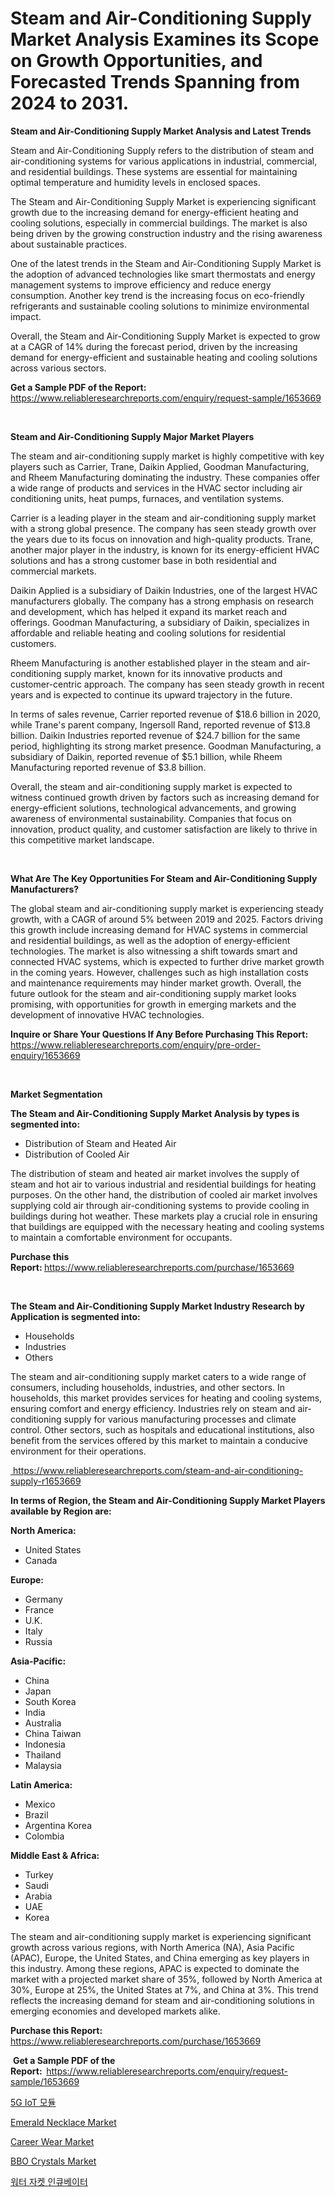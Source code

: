 <p><h1>Steam and Air-Conditioning Supply Market Analysis Examines its Scope on Growth Opportunities, and Forecasted Trends Spanning from 2024 to 2031.</h1></p><p><strong>Steam and Air-Conditioning Supply Market Analysis and Latest Trends</strong></p>
<p><p>Steam and Air-Conditioning Supply refers to the distribution of steam and air-conditioning systems for various applications in industrial, commercial, and residential buildings. These systems are essential for maintaining optimal temperature and humidity levels in enclosed spaces.</p><p>The Steam and Air-Conditioning Supply Market is experiencing significant growth due to the increasing demand for energy-efficient heating and cooling solutions, especially in commercial buildings. The market is also being driven by the growing construction industry and the rising awareness about sustainable practices.</p><p>One of the latest trends in the Steam and Air-Conditioning Supply Market is the adoption of advanced technologies like smart thermostats and energy management systems to improve efficiency and reduce energy consumption. Another key trend is the increasing focus on eco-friendly refrigerants and sustainable cooling solutions to minimize environmental impact.</p><p>Overall, the Steam and Air-Conditioning Supply Market is expected to grow at a CAGR of 14% during the forecast period, driven by the increasing demand for energy-efficient and sustainable heating and cooling solutions across various sectors.</p></p>
<p><strong>Get a Sample PDF of the Report:&nbsp;</strong> <a href="https://www.reliableresearchreports.com/enquiry/request-sample/1653669">https://www.reliableresearchreports.com/enquiry/request-sample/1653669</a></p>
<p>&nbsp;</p>
<p><strong>Steam and Air-Conditioning Supply Major Market Players</strong></p>
<p><p>The steam and air-conditioning supply market is highly competitive with key players such as Carrier, Trane, Daikin Applied, Goodman Manufacturing, and Rheem Manufacturing dominating the industry. These companies offer a wide range of products and services in the HVAC sector including air conditioning units, heat pumps, furnaces, and ventilation systems.</p><p>Carrier is a leading player in the steam and air-conditioning supply market with a strong global presence. The company has seen steady growth over the years due to its focus on innovation and high-quality products. Trane, another major player in the industry, is known for its energy-efficient HVAC solutions and has a strong customer base in both residential and commercial markets.</p><p>Daikin Applied is a subsidiary of Daikin Industries, one of the largest HVAC manufacturers globally. The company has a strong emphasis on research and development, which has helped it expand its market reach and offerings. Goodman Manufacturing, a subsidiary of Daikin, specializes in affordable and reliable heating and cooling solutions for residential customers.</p><p>Rheem Manufacturing is another established player in the steam and air-conditioning supply market, known for its innovative products and customer-centric approach. The company has seen steady growth in recent years and is expected to continue its upward trajectory in the future.</p><p>In terms of sales revenue, Carrier reported revenue of $18.6 billion in 2020, while Trane's parent company, Ingersoll Rand, reported revenue of $13.8 billion. Daikin Industries reported revenue of $24.7 billion for the same period, highlighting its strong market presence. Goodman Manufacturing, a subsidiary of Daikin, reported revenue of $5.1 billion, while Rheem Manufacturing reported revenue of $3.8 billion.</p><p>Overall, the steam and air-conditioning supply market is expected to witness continued growth driven by factors such as increasing demand for energy-efficient solutions, technological advancements, and growing awareness of environmental sustainability. Companies that focus on innovation, product quality, and customer satisfaction are likely to thrive in this competitive market landscape.</p></p>
<p>&nbsp;</p>
<p><strong>What Are The Key Opportunities For Steam and Air-Conditioning Supply Manufacturers?</strong></p>
<p><p>The global steam and air-conditioning supply market is experiencing steady growth, with a CAGR of around 5% between 2019 and 2025. Factors driving this growth include increasing demand for HVAC systems in commercial and residential buildings, as well as the adoption of energy-efficient technologies. The market is also witnessing a shift towards smart and connected HVAC systems, which is expected to further drive market growth in the coming years. However, challenges such as high installation costs and maintenance requirements may hinder market growth. Overall, the future outlook for the steam and air-conditioning supply market looks promising, with opportunities for growth in emerging markets and the development of innovative HVAC technologies.</p></p>
<p><strong>Inquire or Share Your Questions If Any Before Purchasing This Report:</strong> <a href="https://www.reliableresearchreports.com/enquiry/pre-order-enquiry/1653669">https://www.reliableresearchreports.com/enquiry/pre-order-enquiry/1653669</a></p>
<p>&nbsp;</p>
<p><strong>Market Segmentation</strong></p>
<p><strong>The Steam and Air-Conditioning Supply Market Analysis by types is segmented into:</strong></p>
<p><ul><li>Distribution of Steam and Heated Air</li><li>Distribution of Cooled Air</li></ul></p>
<p><p>The distribution of steam and heated air market involves the supply of steam and hot air to various industrial and residential buildings for heating purposes. On the other hand, the distribution of cooled air market involves supplying cold air through air-conditioning systems to provide cooling in buildings during hot weather. These markets play a crucial role in ensuring that buildings are equipped with the necessary heating and cooling systems to maintain a comfortable environment for occupants.</p></p>
<p><strong>Purchase this Report:&nbsp;</strong><a href="https://www.reliableresearchreports.com/purchase/1653669">https://www.reliableresearchreports.com/purchase/1653669</a></p>
<p>&nbsp;</p>
<p><strong>The Steam and Air-Conditioning Supply Market Industry Research by Application is segmented into:</strong></p>
<p><ul><li>Households</li><li>Industries</li><li>Others</li></ul></p>
<p><p>The steam and air-conditioning supply market caters to a wide range of consumers, including households, industries, and other sectors. In households, this market provides services for heating and cooling systems, ensuring comfort and energy efficiency. Industries rely on steam and air-conditioning supply for various manufacturing processes and climate control. Other sectors, such as hospitals and educational institutions, also benefit from the services offered by this market to maintain a conducive environment for their operations.</p></p>
<p><a href="https://www.reliableresearchreports.com/steam-and-air-conditioning-supply-r1653669">&nbsp;https://www.reliableresearchreports.com/steam-and-air-conditioning-supply-r1653669</a></p>
<p><strong>In terms of Region, the Steam and Air-Conditioning Supply Market Players available by Region are:</strong></p>
<p>
    <p> <strong> North America: </strong>
        <ul>
            <li>United States</li>
            <li>Canada</li>
        </ul>
        </p> 
    <p> <strong> Europe: </strong>
        <ul>
            <li>Germany</li>
            <li>France</li>
            <li>U.K.</li>
            <li>Italy</li>
            <li>Russia</li>
        </ul>
        </p> 
    <p> <strong> Asia-Pacific: </strong>
        <ul>
            <li>China</li>
            <li>Japan</li>
            <li>South Korea</li>
            <li>India</li>
            <li>Australia</li>
            <li>China Taiwan</li>
            <li>Indonesia</li>
            <li>Thailand</li>
            <li>Malaysia</li>
        </ul>
        </p> 
    <p> <strong> Latin America: </strong>
        <ul>
            <li>Mexico</li>
            <li>Brazil</li>
            <li>Argentina Korea</li>
            <li>Colombia</li>
        </ul>
        </p> 
    <p> <strong> Middle East & Africa: </strong>
        <ul>
            <li>Turkey</li>
            <li>Saudi</li>
            <li>Arabia</li>
            <li>UAE</li>
            <li>Korea</li>
        </ul>
    </p>
    </p>
<p><p>The steam and air-conditioning supply market is experiencing significant growth across various regions, with North America (NA), Asia Pacific (APAC), Europe, the United States, and China emerging as key players in this industry. Among these regions, APAC is expected to dominate the market with a projected market share of 35%, followed by North America at 30%, Europe at 25%, the United States at 7%, and China at 3%. This trend reflects the increasing demand for steam and air-conditioning solutions in emerging economies and developed markets alike.</p></p>
<p><strong>Purchase this Report: </strong><a href="https://www.reliableresearchreports.com/purchase/1653669">https://www.reliableresearchreports.com/purchase/1653669</a></p>
<p>&nbsp;<strong>Get a Sample PDF of the Report:&nbsp;&nbsp;</strong><a href="https://www.reliableresearchreports.com/enquiry/request-sample/1653669">https://www.reliableresearchreports.com/enquiry/request-sample/1653669</a></p>
<p><strong></strong></p>
<p><p><a href="https://github.com/hxzi07639916/Market-Research-Report-List-2/blob/main/745694564036.md">5G IoT 모듈</a></p><p><a href="https://www.linkedin.com/pulse/emerald-necklace-market-size-trends-complete-industry-gybve?trackingId=KlzYXvQsJspW9hBuDGOUUQ%3D%3D">Emerald Necklace Market</a></p><p><a href="https://issuu.com/reportprime-2/docs/career-wear-market-size-2030.pptx">Career Wear Market</a></p><p><a href="https://www.linkedin.com/pulse/bbo-crystals-market-goal-estimating-size-future-growth-lhzfe?trackingId=3%2B6D1ZBdbfiLnvUW%2FVV4Ng%3D%3D">BBO Crystals Market</a></p><p><a href="https://medium.com/@kylevasquez266/%EB%AC%BC-%EB%B0%A9%EC%97%B4-%EA%B4%91%ED%95%A9%EC%84%B1%EA%B8%B0-%EC%8B%9C%EC%9E%A5-%EA%B2%BD%EC%9F%81-%EB%B6%84%EC%84%9D-%EC%8B%9C%EC%9E%A5-%EB%8F%99%ED%96%A5-%EB%B0%8F-2031%EB%85%84%EA%B9%8C%EC%A7%80%EC%9D%98-%EC%98%88%EC%B8%A1-326b378ac2db">워터 자켓 인큐베이터</a></p></p>
